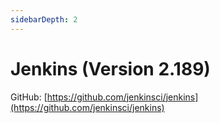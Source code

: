 ```yaml
---
sidebarDepth: 2
---
```


# Jenkins (Version 2.189)
GitHub: [https://github.com/jenkinsci/jenkins](https://github.com/jenkinsci/jenkins)

<jenkins-statistics />

